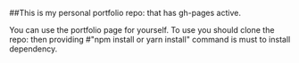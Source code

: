 ##This is my personal portfolio repo: that has gh-pages active.

You can use the portfolio page for yourself. To use you should clone the repo:
then providing #"npm install or yarn install" command is must to install dependency.
